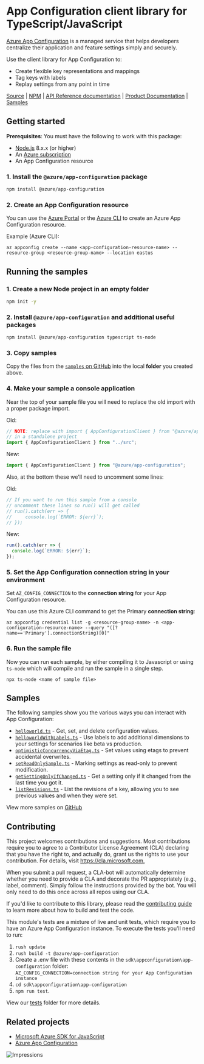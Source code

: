 # App Configuration client library for TypeScript/JavaScript

[Azure App Configuration][appconfig_concepts] is a managed service that helps developers centralize their application and feature settings simply and securely.

Use the client library for App Configuration to:
* Create flexible key representations and mappings
* Tag keys with labels
* Replay settings from any point in time

[Source](https://github.com/Azure/azure-sdk-for-js/blob/master/sdk/appconfiguration/app-configuration/) | [NPM](https://www.npmjs.com/package/@azure/app-configuration) | [API Reference documentation](https://azuresdkdocs.blob.core.windows.net/$web/javascript/azure-app-configuration/1.0.0-preview.6/index.html#azure-app-configuration-client-library-for-js) | [Product Documentation](https://docs.microsoft.com/en-us/azure/azure-app-configuration/overview) | [Samples][samples]

## Getting started

**Prerequisites**: You must have the following to work with this package:
* [Node.js](https://nodejs.org/en/download) 8.x.x (or higher)
* An [Azure subscription][azure_sub]
* An App Configuration resource

### 1. Install the `@azure/app-configuration` package

```bash
npm install @azure/app-configuration
```

### 2. Create an App Configuration resource

You can use the [Azure Portal][azure_portal] or the [Azure CLI][azure_cli] to create an Azure App Configuration resource.

Example (Azure CLI):
```
az appconfig create --name <app-configuration-resource-name> --resource-group <resource-group-name> --location eastus
```

## Running the samples

### 1. Create a new Node project in an empty **folder**

```bash
npm init -y
```

### 2. Install `@azure/app-configuration` and additional useful packages

```bash
npm install @azure/app-configuration typescript ts-node
```

### 3. Copy samples

Copy the files from the [`samples` on GitHub](https://github.com/Azure/azure-sdk-for-js/tree/master/sdk/appconfiguration/app-configuration/samples) 
into the local **folder** you created above.

### 4. Make your sample a console application

Near the top of your sample file you will need to replace 
the old import with a proper package import.

Old:
```typescript
// NOTE: replace with import { AppConfigurationClient } from "@azure/app-configuration"
// in a standalone project
import { AppConfigurationClient } from "../src";
```

New:
```typescript
import { AppConfigurationClient } from "@azure/app-configuration";
```

Also, at the bottom these we'll need to uncomment some lines:

Old:
```typescript
// If you want to run this sample from a console
// uncomment these lines so run() will get called
// run().catch(err => {
//     console.log(`ERROR: ${err}`);
// });
```

New:
```typescript
run().catch(err => {
  console.log(`ERROR: ${err}`);
});
```

### 5. Set the App Configuration connection string in your environment

Set `AZ_CONFIG_CONNECTION` to the **connection string** for your App Configuration resource.

You can use this Azure CLI command to get the Primary **connection string**:
```
az appconfig credential list -g <resource-group-name> -n <app-configuration-resource-name> --query "([?name=='Primary'].connectionString)[0]"
```

### 6. Run the sample file

Now you can run each sample, by either compiling it to Javascript or using `ts-node`
which will compile and run the sample in a single step.

```
npx ts-node <name of sample file>
```

## Samples

The following samples show you the various ways you can interact with App Configuration:

* [`helloworld.ts`](https://github.com/Azure/azure-sdk-for-js/tree/master/sdk/appconfiguration/app-configuration/samples/helloworld.ts) - Get, set, and delete configuration values.
* [`helloworldWithLabels.ts`](https://github.com/Azure/azure-sdk-for-js/tree/master/sdk/appconfiguration/app-configuration/samples/helloworldWithLabels.ts) - Use labels to add additional dimensions to your settings for scenarios like beta vs production.
* [`optimisticConcurrencyViaEtag.ts`](https://github.com/Azure/azure-sdk-for-js/tree/master/sdk/appconfiguration/app-configuration/samples/optimisticConcurrencyViaEtag.ts) - Set values using etags to prevent accidental overwrites.
* [`setReadOnlySample.ts`](https://github.com/Azure/azure-sdk-for-js/tree/master/sdk/appconfiguration/app-configuration/samples/setReadOnlySample.ts) - Marking settings as read-only to prevent modification.
* [`getSettingOnlyIfChanged.ts`](https://github.com/Azure/azure-sdk-for-js/tree/master/sdk/appconfiguration/app-configuration/samples/getSettingOnlyIfChanged.ts) - Get a setting only if it changed from the last time you got it.
* [`listRevisions.ts`](https://github.com/Azure/azure-sdk-for-js/tree/master/sdk/appconfiguration/app-configuration/samples/listRevisions.ts) - List the revisions of a key, allowing you to see previous values and when they were set.

View more samples on [GitHub](https://github.com/Azure/azure-sdk-for-js/tree/master/sdk/appconfiguration/app-configuration/samples)

## Contributing

This project welcomes contributions and suggestions. Most contributions require you to agree to a
Contributor License Agreement (CLA) declaring that you have the right to, and actually do, grant us
the rights to use your contribution. For details, visit <https://cla.microsoft.com.>

When you submit a pull request, a CLA-bot will automatically determine whether you need to provide
a CLA and decorate the PR appropriately (e.g., label, comment). Simply follow the instructions
provided by the bot. You will only need to do this once across all repos using our CLA.

If you'd like to contribute to this library, please read the [contributing guide](https://github.com/Azure/azure-sdk-for-js/blob/master/CONTRIBUTING.md) to learn more about how to build and test the code.

This module's tests are a mixture of live and unit tests, which require you to have an Azure App Configuration instance. To execute the tests you'll need to run:
1. `rush update`
2. `rush build -t @azure/app-configuration`
3. Create a .env file with these contents in the `sdk\appconfiguration\app-configuration` folder:  
   `AZ_CONFIG_CONNECTION=connection string for your App Configuration instance`
4. `cd sdk\appconfiguration\app-configuration`
5. `npm run test`.

View our [tests](https://github.com/Azure/azure-sdk-for-js/blob/master/sdk/appconfiguration/app-configuration/test)
folder for more details.

## Related projects

- [Microsoft Azure SDK for JavaScript](https://github.com/Azure/azure-sdk-for-js)
- [Azure App Configuration](https://docs.microsoft.com/en-us/azure/azure-app-configuration/overview)

![Impressions](https://azure-sdk-impressions.azurewebsites.net/api/impressions/azure-sdk-for-js/sdk/appconfiguration/app-config/README.png)

<!-- LINKS -->
[appconfig_docs]: https://docs.microsoft.com/en-us/azure/azure-app-configuration/
[appconfig_rest]: https://github.com/Azure/AppConfiguration#rest-api-reference
[appconfig_concepts]: https://docs.microsoft.com/en-us/azure/azure-app-configuration/overview
[azure_cli]: https://docs.microsoft.com/cli/azure
[azure_sub]: https://azure.microsoft.com/free/
[package]: https://www.npmjs.com/package/@azure/app-configuration
[nodejs]: https://nodejs.org/en/download/
[azure_portal]: https://portal.azure.com
[samples]: https://github.com/Azure/azure-sdk-for-js/tree/master/sdk/appconfiguration/app-configuration/samples

[style-guide-msft]: https://docs.microsoft.com/style-guide/capitalization
[style-guide-cloud]: https://worldready.cloudapp.net/Styleguide/Read?id=2696&topicid=25357